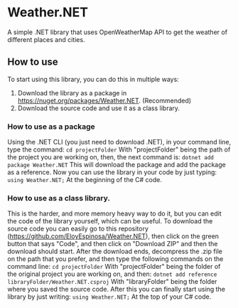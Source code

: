 # Weather.NET
A simple .NET library that uses OpenWeatherMap API to get the weather of different places and cities.

## How to use
To start using this library, you can do this in multiple ways:
1. Download the library as a package in https://nuget.org/packages/Weather.NET. (Recommended)
2. Download the source code and use it as a class library.

### How to use as a package
Using the .NET CLI (you just need to download .NET), in your command line, type the command:
```cd projectFolder```
With "projectFolder" being the path of the project you are working on, then, the next command is:
```dotnet add package Weather.NET```
This will download the package and add the package as a reference. Now you can use the library in your code by just typing:
```using Weather.NET;```
At the beginning of the C# code.

### How to use as a class library.
This is the harder, and more memory heavy way to do it, but you can edit the code of the library yourself, which can be useful.
To download the source code you can easily go to this repository (https://github.com/EloyEspinosa/Weather.NET), then click on the green button that says "Code", and then click on "Download ZIP" and then the download should start.
After the download ends, decompress the .zip file on the path that you prefer, and then type the following commands on the command line:
```cd projectFolder```
With "projectFolder" being the folder of the original project you are working on, and then:
```dotnet add reference libraryFolder/Weather.NET.csproj```
With "libraryFolder" being the folder where you saved the source code.
After this you can finally start using the library by just writing:
```using Weather.NET;```
At the top of your C# code.